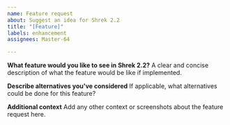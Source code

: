 ```yaml
---
name: Feature request
about: Suggest an idea for Shrek 2.2
title: "[Feature]"
labels: enhancement
assignees: Master-64

---
```


**What feature would you like to see in Shrek 2.2?**
A clear and concise description of what the feature would be like if implemented.

**Describe alternatives you've considered**
If applicable, what alternatives could be done for this feature?

**Additional context**
Add any other context or screenshots about the feature request here.
